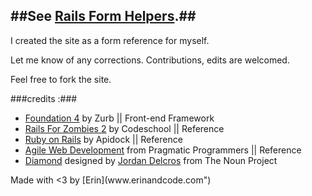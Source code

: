 ##See [Rails Form Helpers](http://hashtagerinl.github.com/rails-forms-candy/).##
-----

I created the site as a form reference for myself.  

Let me know of any corrections. Contributions, edits are welcomed.

Feel free to fork the site.

###credits :###
<ul><li><a href="http://foundation.zurb.com/" target="_blank">Foundation 4</a> by Zurb || Front-end Framework</li>
				<li><a href="http://codeschool.com/" target="_blank">Rails For Zombies 2</a> by Codeschool || Reference</li>
				<li><a href="http://apidock.com/rails/" target="_blank">Ruby on Rails</a> by Apidock || Reference</li>
				<li><a href="http://erinl.ee/WSbeIl" target="_blank">Agile Web Development</a> from Pragmatic Programmers || Reference</li>
				<li><a href="http://thenounproject.com/noun/diamond/#icon-No3228" target="_blank">Diamond</a> designed by <a href="http://thenounproject.com/jordan.delcros" target="_blank">Jordan Delcros</a> from The Noun Project</li>
			</ul>			
Made with <3 by [Erin](www.erinandcode.com") 